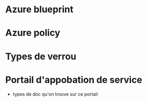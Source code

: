 # Azure blueprint

# Azure policy
# Types de verrou
# Portail d'appobation de service

- types de doc qu'on trouve sur ce portail